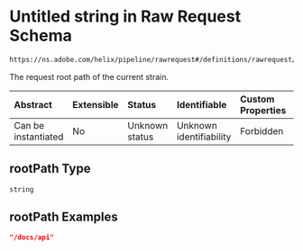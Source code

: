 # Untitled string in Raw Request Schema

```txt
https://ns.adobe.com/helix/pipeline/rawrequest#/definitions/rawrequest/properties/params/properties/rootPath
```

The request root path of the current strain.

| Abstract            | Extensible | Status         | Identifiable            | Custom Properties | Additional Properties | Access Restrictions | Defined In                                                                |
| :------------------ | :--------- | :------------- | :---------------------- | :---------------- | :-------------------- | :------------------ | :------------------------------------------------------------------------ |
| Can be instantiated | No         | Unknown status | Unknown identifiability | Forbidden         | Allowed               | none                | [rawrequest.schema.json\*](rawrequest.schema.json "open original schema") |

## rootPath Type

`string`

## rootPath Examples

```json
"/docs/api"
```
